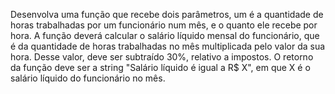 Desenvolva uma função que recebe dois parâmetros, um é a quantidade de horas trabalhadas por um funcionário num mês, e o quanto ele recebe por hora. A função deverá calcular o salário líquido mensal do funcionário, que é da quantidade de horas trabalhadas no mês multiplicada pelo valor da sua hora. Desse valor, deve ser subtraído 30%, relativo a impostos.
O retorno da função deve ser a string "Salário líquido é igual a R$ X", em que X é o salário líquido do funcionário no mês.
